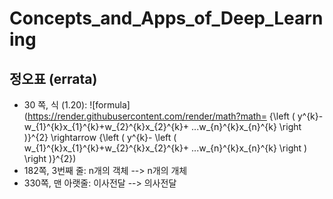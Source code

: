 # Concepts_and_Apps_of_Deep_Learning
## 정오표 (errata)
* 30 쪽, 식 (1.20): ![formula](https://render.githubusercontent.com/render/math?math=
{\left ( y^{k}-w_{1}^{k}x_{1}^{k}+w_{2}^{k}x_{2}^{k}+ ...w_{n}^{k}x_{n}^{k} \right )}^{2} \rightarrow 
{\left ( y^{k}- \left ( w_{1}^{k}x_{1}^{k}+w_{2}^{k}x_{2}^{k}+ ...w_{n}^{k}x_{n}^{k} \right ) \right )}^{2})
* 182쪽, 3번째 줄: n개의 객체 --> n개의 개체
* 330쪽, 맨 아랫줄: 이사전달 --> 의사전달
